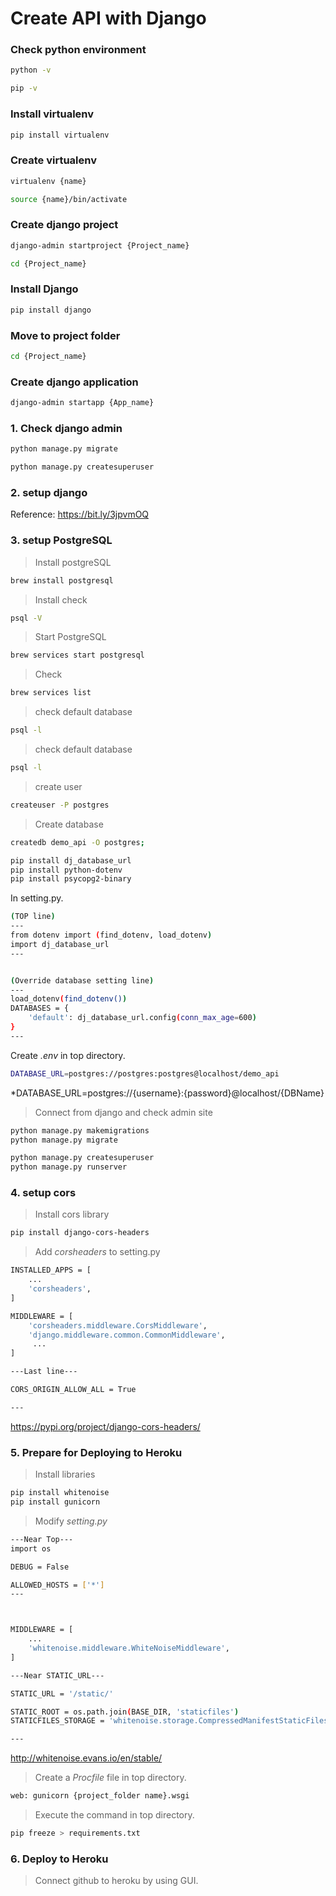 # Create API with Django

### Check python environment
```sh
python -v
```

```sh
pip -v
```

### Install virtualenv

```sh
pip install virtualenv
```

### Create virtualenv

```sh
virtualenv {name}

source {name}/bin/activate
```

### Create django project

```sh
django-admin startproject {Project_name}

cd {Project_name}
```

### Install Django

```sh
pip install django
```

### Move to project folder

```sh
cd {Project_name}
```

### Create django application

```sh
django-admin startapp {App_name}
```


### 1. Check django admin

```sh
python manage.py migrate

python manage.py createsuperuser
```


### 2. setup django

Reference: <https://bit.ly/3jpvmOQ>

### 3. setup PostgreSQL
>Install postgreSQL

```sh
brew install postgresql
```
>Install check

```sh
psql -V
```
>Start PostgreSQL

```sh
brew services start postgresql
```
>Check

```sh
brew services list
```
>check default database

```sh
psql -l
```
>check default database

```sh
psql -l
```
>create user

```sh
createuser -P postgres
```
>Create database

```sh
createdb demo_api -O postgres;
```


```sh
pip install dj_database_url
pip install python-dotenv
pip install psycopg2-binary

```
In setting.py.

```sh
(TOP line)
---
from dotenv import (find_dotenv, load_dotenv)
import dj_database_url
---


(Override database setting line)
---
load_dotenv(find_dotenv())
DATABASES = {
    'default': dj_database_url.config(conn_max_age=600)
}
---

```
Create *.env* in top directory.


```sh
DATABASE_URL=postgres://postgres:postgres@localhost/demo_api
```

*DATABASE_URL=postgres://{username}:{password}@localhost/{DBName}

>Connect from django and check admin site

```sh
python manage.py makemigrations
python manage.py migrate

python manage.py createsuperuser
python manage.py runserver
```

### 4. setup cors
>Install cors library

```sh
pip install django-cors-headers
```

>Add *corsheaders* to setting.py

```sh
INSTALLED_APPS = [
    ...
    'corsheaders',
]

MIDDLEWARE = [
    'corsheaders.middleware.CorsMiddleware',
    'django.middleware.common.CommonMiddleware',
     ...
]

---Last line---

CORS_ORIGIN_ALLOW_ALL = True

---

```
<https://pypi.org/project/django-cors-headers/>


### 5. Prepare for Deploying to Heroku
>Install libraries
```sh
pip install whitenoise
pip install gunicorn
```
>Modify *setting.py*
```sh
---Near Top---
import os

DEBUG = False

ALLOWED_HOSTS = ['*']
---



MIDDLEWARE = [
    ...
    'whitenoise.middleware.WhiteNoiseMiddleware',
]

---Near STATIC_URL---

STATIC_URL = '/static/'

STATIC_ROOT = os.path.join(BASE_DIR, 'staticfiles')
STATICFILES_STORAGE = 'whitenoise.storage.CompressedManifestStaticFilesStorage'

---

```
<http://whitenoise.evans.io/en/stable/>

>Create a *Procfile* file in top directory.

```sh
web: gunicorn {project_folder name}.wsgi
```

>Execute the command in top directory.

```sh
pip freeze > requirements.txt
```

### 6. Deploy to Heroku
>Connect github to heroku by using GUI.
